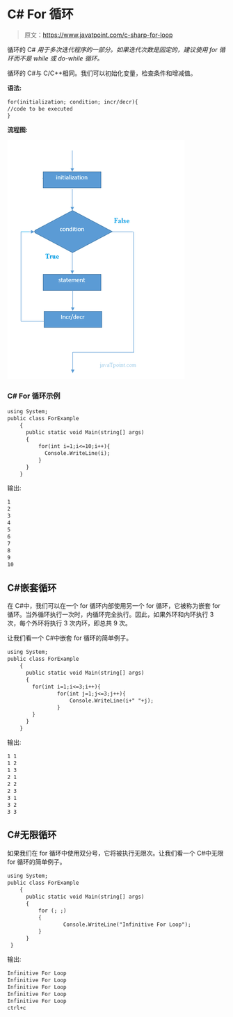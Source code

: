 # C# For 循环

> 原文：<https://www.javatpoint.com/c-sharp-for-loop>

循环的 C# *用于多次迭代程序的一部分。如果迭代次数是固定的，建议使用 for 循环而不是 while 或 do-while 循环。*

循环的 C#与 C/C++相同。我们可以初始化变量，检查条件和增减值。

**语法:**

```
for(initialization; condition; incr/decr){
//code to be executed
}

```

**流程图:**

![C# for loop flowchart](img/fa3f100d4c57f57611766540446b1414.png)

### C# For 循环示例

```
using System;
public class ForExample
    {
      public static void Main(string[] args)
      {
          for(int i=1;i<=10;i++){  
            Console.WriteLine(i);  
          }  
      }
    }

```

输出:

```
1
2
3
4
5
6
7
8
9
10

```

## C#嵌套循环

在 C#中，我们可以在一个 for 循环内部使用另一个 for 循环，它被称为嵌套 for 循环。当外循环执行一次时，内循环完全执行。因此，如果外环和内环执行 3 次，每个外环将执行 3 次内环，即总共 9 次。

让我们看一个 C#中嵌套 for 循环的简单例子。

```
using System;
public class ForExample
    {
      public static void Main(string[] args)
      {
        for(int i=1;i<=3;i++){  
                for(int j=1;j<=3;j++){  
                    Console.WriteLine(i+" "+j);  
                }  
        }  
      }
    }

```

输出:

```
1 1
1 2
1 3
2 1
2 2 
2 3
3 1
3 2
3 3

```

## C#无限循环

如果我们在 for 循环中使用双分号，它将被执行无限次。让我们看一个 C#中无限 for 循环的简单例子。

```
using System;
public class ForExample
    {
      public static void Main(string[] args)
      {
          for (; ;)
          {
                  Console.WriteLine("Infinitive For Loop");
          }  
      }
 }

```

输出:

```
Infinitive For Loop
Infinitive For Loop
Infinitive For Loop
Infinitive For Loop
Infinitive For Loop
ctrl+c

```